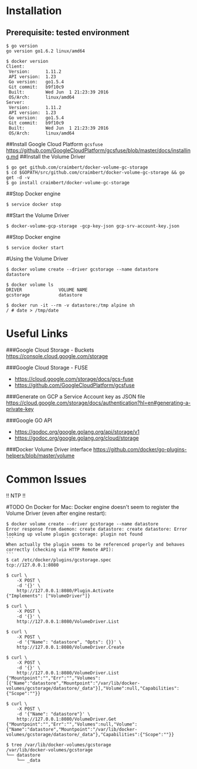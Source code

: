 # Installation
## Prerequisite: tested environment
```
$ go version
go version go1.6.2 linux/amd64

$ docker version
Client:
 Version:      1.11.2
 API version:  1.23
 Go version:   go1.5.4
 Git commit:   b9f10c9
 Built:        Wed Jun  1 21:23:39 2016
 OS/Arch:      linux/amd64
Server:
 Version:      1.11.2
 API version:  1.23
 Go version:   go1.5.4
 Git commit:   b9f10c9
 Built:        Wed Jun  1 21:23:39 2016
 OS/Arch:      linux/amd64
````
##Install Google Cloud Platform `gcsfuse`
https://github.com/GoogleCloudPlatform/gcsfuse/blob/master/docs/installing.md
##Install the Volume Driver
````
$ go get github.com/craimbert/docker-volume-gc-storage
$ cd $GOPATH/src/github.com/craimbert/docker-volume-gc-storage && go get -d -v
$ go install craimbert/docker-volume-gc-storage
````
##Stop Docker engine
````
$ service docker stop
````
##Start the Volume Driver
````
$ docker-volume-gcp-storage -gcp-key-json gcp-srv-account-key.json
````
##Stop Docker engine
````
$ service docker start
````
#Using the Volume Driver
````
$ docker volume create --driver gcstorage --name datastore
datastore

$ docker volume ls
DRIVER              VOLUME NAME
gcstorage           datastore

$ docker run -it --rm -v datastore:/tmp alpine sh
/ # date > /tmp/date
````
# Useful Links
###Google Cloud Storage - Buckets
https://console.cloud.google.com/storage

###Google Cloud Storage - FUSE
* https://cloud.google.com/storage/docs/gcs-fuse
* https://github.com/GoogleCloudPlatform/gcsfuse

###Generate on GCP a Service Account key as JSON file
https://cloud.google.com/storage/docs/authentication?hl=en#generating-a-private-key

###Google GO API
* https://godoc.org/google.golang.org/api/storage/v1
* https://godoc.org/google.golang.org/cloud/storage

###Docker Volume Driver interface
https://github.com/docker/go-plugins-helpers/blob/master/volume


# Common Issues
!! NTP !!

#TODO
On Docker for Mac: Docker engine doesn't seem to register the Volume Driver (even after engine restart):
````
$ docker volume create --driver gcstorage --name datastore
Error response from daemon: create datastore: create datastore: Error looking up volume plugin gcstorage: plugin not found
```
When actually the plugin seems to be referenced properly and behaves correctly (checking via HTTP Remote API):
```
$ cat /etc/docker/plugins/gcstorage.spec
tcp://127.0.0.1:8080

$ curl \
    -X POST \
    -d '{}' \
    http://127.0.0.1:8080/Plugin.Activate
{"Implements": ["VolumeDriver"]}

$ curl \
    -X POST \
    -d '{}' \
    http://127.0.0.1:8080/VolumeDriver.List

$ curl \
    -X POST \
    -d '{"Name": "datastore", "Opts": {}}' \
    http://127.0.0.1:8080/VolumeDriver.Create

$ curl \
    -X POST \
    -d '{}' \
    http://127.0.0.1:8080/VolumeDriver.List
{"Mountpoint":"","Err":"","Volumes":[{"Name":"datastore","Mountpoint":"/var/lib/docker-volumes/gcstorage/datastore/_data"}],"Volume":null,"Capabilities":{"Scope":""}}

$ curl \
    -X POST \
    -d '{"Name": "datastore"}' \
    http://127.0.0.1:8080/VolumeDriver.Get
{"Mountpoint":"","Err":"","Volumes":null,"Volume":{"Name":"datastore","Mountpoint":"/var/lib/docker-volumes/gcstorage/datastore/_data"},"Capabilities":{"Scope":""}}

$ tree /var/lib/docker-volumes/gcstorage
/var/lib/docker-volumes/gcstorage
└── datastore
    └── _data
````
